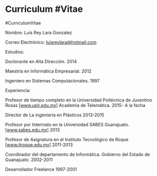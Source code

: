 # Curriculum #Vitae
#CurriculumVitae

Nombre: Luis Rey Lara Gonzalez

Correo Electrónico: luisreylara@hotmail.com



Estudios:

Doctorante en Alta Dirección. 2014

Maestría en Informática Empresarial. 2012

Ingeniero en Sistemas Computacionales. 1997 


Experiencia:

Profesor de tiempo completo en la Universidad Poitécnica de Juventino Rosas [www.upjr.edu.mx] Academia de Telemática. 2015- A la fecha

Director de La ingeniería en Plásticos 2013-2015

Profesor por Interinato en la Universidad SABES Guanajuato. [www.sabes.edu.mx] 2013

Profesor de Asignatura en el Instituto Tecnológico de Roque [www.itroque.edu.mx] 2011-2013

Coordinador del departamento de Informática. Gobierno del Estado de Guanajuato. 2002-2011

Desarrollador Freelance 1997-2001
